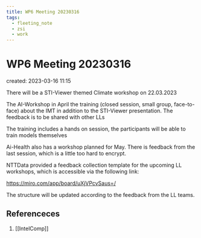 ```yaml
---
title: WP6 Meeting 20230316
tags:
  - fleeting_note
  - zsi
  - work
---
```


# WP6 Meeting 20230316
created: 2023-03-16 11:15

There will be a STI-Viewer themed Climate workshop on 22.03.2023

The AI-Workshop in April the training (closed session, small group, face-to-face) about the IMT in addition to the STI-Viewer presentation. The feedback is to be shared with other LLs

The training includes a hands on session, the participants will be able to train models themselves

Ai-Health also has a workshop planned for May. There is feedback from the last session, which is a little too hard to encrypt. 

NTTData provided a feedback collection template for the upcoming LL workshops, which is accessible via the following link:

https://miro.com/app/board/uXjVPcvSaus=/

The structure will be updated according to the feedback from the LL teams.


## Referenceces
1. [[IntelComp]]